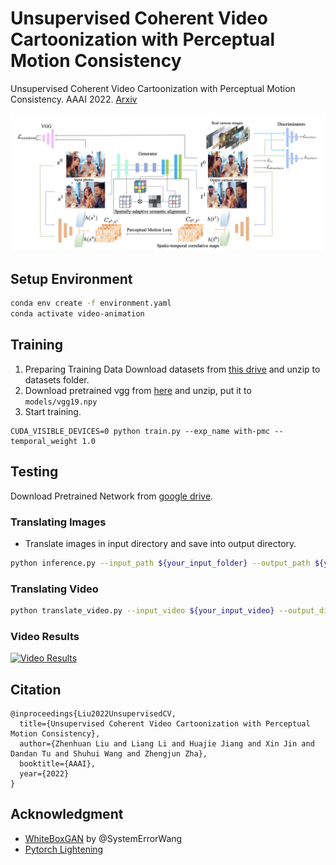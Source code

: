 # Unsupervised Coherent Video Cartoonization with Perceptual Motion Consistency
Unsupervised Coherent Video Cartoonization with Perceptual Motion Consistency. AAAI 2022. [Arxiv](https://arxiv.org/abs/2204.00795)

![Paper](assets/paper.png)

## Setup Environment
```bash
conda env create -f environment.yaml
conda activate video-animation
```

## Training
1. Preparing Training Data
Download datasets from [this drive](https://drive.google.com/file/d/10SGv_kbYhVLIC2hLlz2GBkHGAo0nec-3/view) and unzip to datasets folder.
2. Download pretrained vgg from [here](https://drive.google.com/file/d/1j0jDENjdwxCDb36meP6-u5xDBzmKBOjJ/view?usp=sharing) and unzip, put it to `models/vgg19.npy`
3. Start training.
```
CUDA_VISIBLE_DEVICES=0 python train.py --exp_name with-pmc --temporal_weight 1.0
```


## Testing
Download Pretrained Network from [google drive](https://drive.google.com/file/d/1nlqoQdlWIHz5aAHVQ-1TfKy3pnZ3Dthl).

### Translating Images
- Translate images in input directory and save into output directory.
```bash
python inference.py --input_path ${your_input_folder} --output_path ${your_output_folder} --model_path pretrained.ckpt
```

### Translating Video
```bash
python translate_video.py --input_video ${your_input_video} --output_dir ${your_output_folder} --model_path pretrained.ckpt
```

### Video Results
[![Video Results](https://img.youtube.com/vi/Fbiopc40z58/2.jpg)](https://www.youtube.com/watch?v=Fbiopc40z58 "Video Animation")

## Citation
```
@inproceedings{Liu2022UnsupervisedCV,
  title={Unsupervised Coherent Video Cartoonization with Perceptual Motion Consistency},
  author={Zhenhuan Liu and Liang Li and Huajie Jiang and Xin Jin and Dandan Tu and Shuhui Wang and Zhengjun Zha},
  booktitle={AAAI},
  year={2022}
}
```

## Acknowledgment
- [WhiteBoxGAN](https://github.com/SystemErrorWang/White-box-Cartoonization) by @SystemErrorWang
- [Pytorch Lightening](https://www.pytorchlightning.ai/index.html)